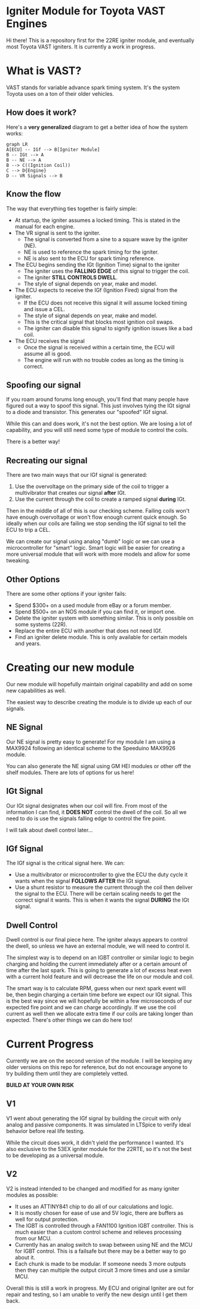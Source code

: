 # Igniter Module for Toyota VAST Engines

Hi there! This is a repository first for the 22RE igniter module, and eventually most Toyota VAST igniters. It is currently a work in progress.


# What is VAST?

VAST stands for variable advance spark timing system. It's the system Toyota uses on a ton of their older vehicles. 

## How does it work?

Here's a **very generalized** diagram to get a better idea of how the system works:

```mermaid
graph LR
A[ECU] -- IGf --> B[Igniter Module]
B -- IGt --> A
B -- NE --> A
B --> C((Ignition Coil))
C --> D{Engine}
D -- VR Signals --> B
```
## Know the flow

The way that everything ties together is fairly simple:

- At startup, the igniter assumes a locked timing. This is stated in the manual for each engine.
- The VR signal is sent to the igniter.
  - The signal is converted from a sine to a square wave by the igniter (NE).
  - NE is used to reference the spark timing for the igniter.
  - NE is also sent to the ECU for spark timing reference.
 - The ECU begins sending the IGt (Ignition Time) signal to the igniter
   - The igniter uses the **FALLING EDGE** of this signal to trigger the coil.
   - The igniter **STILL CONTROLS DWELL**. 
   - The style of signal depends on year, make and model.
 - The ECU expects to receive the IGf (Ignition Fired) signal from the igniter.
   - If the ECU does not receive this signal it will assume locked timing and issue a CEL.
   - The style of signal depends on year, make and model. 
   - This is the critical signal that blocks most ignition coil swaps.
   - The igniter can disable this signal to signify ignition issues like a bad coil. 
 - The ECU receives the signal
   - Once the signal is received within a certain time, the ECU will assume all is good.
   - The engine will run with no trouble codes as long as the timing is correct.

## Spoofing our signal

If you roam around forums long enough, you'll find that many people have figured out a way to spoof this signal. This just involves tying the IGt signal to a diode and transistor. This generates our "spoofed" IGf signal.

While this can and does work, it's not the best option. We are losing a lot of capability, and you will still need some type of module to control the coils. 

There is a better way!

## Recreating our signal

There are two main ways that our IGf signal is generated:

1. Use the overvoltage on the primary side of the coil to trigger a multivibrator that creates our signal **after** IGt.
2. Use the current through the coil to create a ramped signal **during** IGt. 

Then in the middle of all of this is our checking scheme. Failing coils won't have enough overvoltage or won't flow enough current quick enough. So ideally when our coils are failing we stop sending the IGf signal to tell the ECU to trip a CEL. 

We can create our signal using analog "dumb" logic or we can use a microcontroller for "smart" logic. Smart logic will be easier for creating a more universal module that will work with more models and allow for some tweaking.
 
## Other Options

There are some other options if your igniter fails:

- Spend $300+ on a used module from eBay or a forum member.
- Spend $500+ on an NOS module if you can find it, or import one.
- Delete the igniter system with something similar. This is only possible on some systems (22R).
- Replace the entire ECU with another that does not need IGf.
- Find an igniter delete module. This is only available for certain models and years.


# Creating our new module

Our new module will hopefully maintain original capability and add on some new capabilities as well.

The easiest way to describe creating the module is to divide up each of our signals.

## NE Signal 

Our NE signal is pretty easy to generate! For my module I am using a MAX9924 following an identical scheme to the Speeduino MAX9926 module.

You can also generate the NE signal using GM HEI modules or other off the shelf modules. There are lots of options for us here!

## IGt Signal

Our IGt signal designates when our coil will fire. From most of the information I can find, it **DOES NOT** control the dwell of the coil. So all we need to do is use the signals falling edge to control the fire point. 

I will talk about dwell control later...

## IGf Signal

The IGf signal is the critical signal here. We can:
- Use a multivibrator or microcontroller to give the ECU the duty cycle it wants when the signal **FOLLOWS  AFTER** the IGt signal.
- Use a shunt resistor to measure the current through the coil then deliver the signal to the ECU. There will be certain scaling needs to get the correct signal it wants. This is when it wants the signal **DURING** the IGt signal.

## Dwell Control

Dwell control is our final piece here. The igniter always appears to control the dwell, so unless we have an external module, we will need to control it. 

The simplest way is to depend on an IGBT controller or similar logic to begin charging and holding the current immediately after or a certain amount of time after the last spark. This is going to generate a lot of excess heat even with a current hold feature and will decrease the life on our module and coil. 

The smart way is to calculate RPM, guess when our next spark event will be, then begin charging a certain time before we expect our IGt signal. This is the best way since we will hopefully be within a few microseconds of our expected fire point and we can charge accordingly. If we use the coil current as well then we allocate extra time if our coils are taking longer than expected. There's other things we can do here too!


# Current Progress

Currently we are on the second version of the module. I will be keeping any older versions on this repo for reference, but do not encourage anyone to try building them until they are completely vetted. 

**BUILD AT YOUR OWN RISK**

## V1

V1 went about generating the IGf signal by building the circuit with only analog and passive components. It was simulated in LTSpice to verify ideal behavior before real life testing. 

While the circuit does work, it didn't yield the performance I wanted. It's also exclusive to the 53EX igniter module for the 22RTE, so it's not the best to be developing as a universal module.

## V2

V2 is instead intended to be changed and modified for as many igniter modules as possible: 
- It uses an ATTINY841 chip to do all of our calculations and logic. 
- It is mostly chosen for ease of use and 5V logic, there are buffers as well for output protection.
- The IGBT is controlled through a FAN1100 Ignition IGBT controller. This is much easier than a custom control scheme and relieves processing from our MCU.
- Currently has an analog switch to swap between using NE and the MCU for IGBT control. This is a failsafe but there may be a better way to go about it.
- Each chunk is made to be modular. If someone needs 3 more outputs then they can multiple the output circuit 3 more times and use a similar MCU. 

Overall this is still a work in progress. My ECU and original Igniter are out for repair and testing, so I am unable to verify the new design until I get them back.
